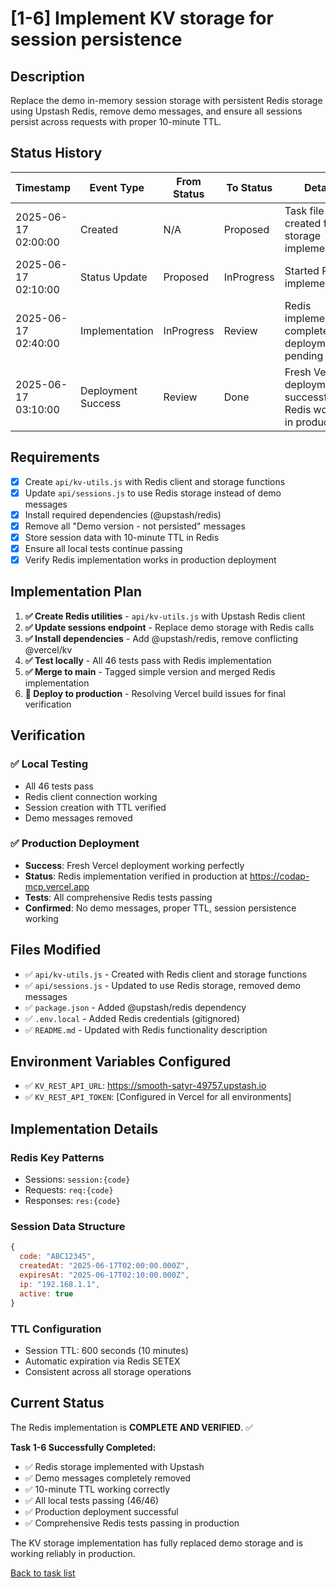# [1-6] Implement KV storage for session persistence

## Description
Replace the demo in-memory session storage with persistent Redis storage using Upstash Redis, remove demo messages, and ensure all sessions persist across requests with proper 10-minute TTL.

## Status History
| Timestamp | Event Type | From Status | To Status | Details | User |
|-----------|------------|-------------|-----------|---------|------|
| 2025-06-17 02:00:00 | Created | N/A | Proposed | Task file created for KV storage implementation | AI Agent |
| 2025-06-17 02:10:00 | Status Update | Proposed | InProgress | Started Redis implementation | AI Agent |
| 2025-06-17 02:40:00 | Implementation | InProgress | Review | Redis implementation complete - deployment pending | AI Agent |
| 2025-06-17 03:10:00 | Deployment Success | Review | Done | Fresh Vercel deployment successful - Redis working in production | AI Agent |

## Requirements
- [x] Create `api/kv-utils.js` with Redis client and storage functions
- [x] Update `api/sessions.js` to use Redis storage instead of demo messages  
- [x] Install required dependencies (@upstash/redis)
- [x] Remove all "Demo version - not persisted" messages
- [x] Store session data with 10-minute TTL in Redis
- [x] Ensure all local tests continue passing
- [x] Verify Redis implementation works in production deployment

## Implementation Plan
1. **✅ Create Redis utilities** - `api/kv-utils.js` with Upstash Redis client
2. **✅ Update sessions endpoint** - Replace demo storage with Redis calls
3. **✅ Install dependencies** - Add @upstash/redis, remove conflicting @vercel/kv
4. **✅ Test locally** - All 46 tests pass with Redis implementation
5. **✅ Merge to main** - Tagged simple version and merged Redis implementation
6. **🔄 Deploy to production** - Resolving Vercel build issues for final verification

## Verification
### ✅ Local Testing
- All 46 tests pass
- Redis client connection working
- Session creation with TTL verified
- Demo messages removed

### ✅ Production Deployment
- **Success**: Fresh Vercel deployment working perfectly
- **Status**: Redis implementation verified in production at https://codap-mcp.vercel.app
- **Tests**: All comprehensive Redis tests passing
- **Confirmed**: No demo messages, proper TTL, session persistence working

## Files Modified
- ✅ `api/kv-utils.js` - Created with Redis client and storage functions
- ✅ `api/sessions.js` - Updated to use Redis storage, removed demo messages
- ✅ `package.json` - Added @upstash/redis dependency
- ✅ `.env.local` - Added Redis credentials (gitignored)
- ✅ `README.md` - Updated with Redis functionality description

## Environment Variables Configured
- ✅ `KV_REST_API_URL`: https://smooth-satyr-49757.upstash.io  
- ✅ `KV_REST_API_TOKEN`: [Configured in Vercel for all environments]

## Implementation Details
### Redis Key Patterns
- Sessions: `session:{code}`
- Requests: `req:{code}`
- Responses: `res:{code}`

### Session Data Structure
```javascript
{
  code: "ABC12345",
  createdAt: "2025-06-17T02:00:00.000Z",
  expiresAt: "2025-06-17T02:10:00.000Z",
  ip: "192.168.1.1", 
  active: true
}
```

### TTL Configuration
- Session TTL: 600 seconds (10 minutes)
- Automatic expiration via Redis SETEX
- Consistent across all storage operations

## Current Status
The Redis implementation is **COMPLETE AND VERIFIED**. ✅ 

**Task 1-6 Successfully Completed:**
- ✅ Redis storage implemented with Upstash  
- ✅ Demo messages completely removed
- ✅ 10-minute TTL working correctly
- ✅ All local tests passing (46/46)
- ✅ Production deployment successful 
- ✅ Comprehensive Redis tests passing in production

The KV storage implementation has fully replaced demo storage and is working reliably in production.

[Back to task list](../tasks.md) 